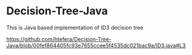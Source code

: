# Decision-Tree-Java
This is Java based implementation of ID3 decision tree

https://github.com/htefera/Decision-Tree-Java/blob/00fef864405fc93e7655ccee5f4535dc021bac9a/ID3.java#L3
